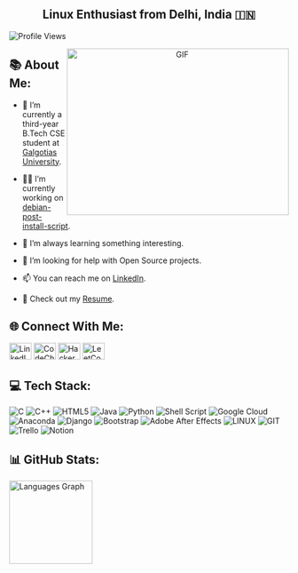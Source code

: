 <h2 align="center">Linux Enthusiast from Delhi, India 🇮🇳</h2>

<p align="left">
  <img src="https://komarev.com/ghpvc/?username=vivekkdagar&label=Profile%20views&color=0e75b6&style=flat" alt="Profile Views" />
</p>

<p align="center">
  <img align="right" height="300" width="400" alt="GIF" src="https://github.com/vivekkdagar/vivekkdagar/blob/main/luffy%20(1).gif">
</p>

## 📚 About Me:

- 🔭 I’m currently a third-year B.Tech CSE student at [Galgotias University](https://www.galgotiasuniversity.edu.in/).

- 👨‍💻 I’m currently working on [debian-post-install-script](https://github.com/vivekkdagar/debian-post-install-utility).

- 🌱 I’m always learning something interesting.

- 🤝 I’m looking for help with Open Source projects.

- 📫 You can reach me on [LinkedIn](https://www.linkedin.com/in/vivekkdagar/).

- 📄 Check out my [Resume](https://github.com/vivekkdagar/vivekkdagar/blob/main/Vivek%20Dagar%20-%20Resume.pdf).

## 🌐 Connect With Me:
<p align="left">
  <a href="https://linkedin.com/in/vivekkdagar" target="blank"><img src="https://raw.githubusercontent.com/rahuldkjain/github-profile-readme-generator/master/src/images/icons/Social/linked-in-alt.svg" alt="LinkedIn" height="30" width="40" /></a>
  <a href="https://www.codechef.com/users/vivekkdagar" target="blank"><img src="https://cdn.jsdelivr.net/npm/simple-icons@3.1.0/icons/codechef.svg" alt="CodeChef" height="30" width="40" /></a>
  <a href="https://www.hackerrank.com/vivekdagar2017" target="blank"><img src="https://raw.githubusercontent.com/rahuldkjain/github-profile-readme-generator/master/src/images/icons/Social/hackerrank.svg" alt="HackerRank" height="30" width="40" /></a>
  <a href="https://www.leetcode.com/vivekdagar" target="blank"><img src="https://raw.githubusercontent.com/rahuldkjain/github-profile-readme-generator/master/src/images/icons/Social/leet-code.svg" alt="LeetCode" height="30" width="40" /></a>
</p>

## 💻 Tech Stack:
![C](https://img.shields.io/badge/c-%2300599C.svg?style=for-the-badge&logo=c&logoColor=white)
![C++](https://img.shields.io/badge/c++-%2300599C.svg?style=for-the-badge&logo=c%2B%2B&logoColor=white)
![HTML5](https://img.shields.io/badge/html5-%23E34F26.svg?style=for-the-badge&logo=html5&logoColor=white)
![Java](https://img.shields.io/badge/java-%23ED8B00.svg?style=for-the-badge&logo=java&logoColor=white)
![Python](https://img.shields.io/badge/python-3670A0?style=for-the-badge&logo=python&logoColor=ffdd54)
![Shell Script](https://img.shields.io/badge/shell_script-%23121011.svg?style=for-the-badge&logo=gnu-bash&logoColor=white)
![Google Cloud](https://img.shields.io/badge/Google%20Cloud-%234285F4.svg?style=for-the-badge&logo=google-cloud&logoColor=white)
![Anaconda](https://img.shields.io/badge/Anaconda-%2344A833.svg?style=for-the-badge&logo=anaconda&logoColor=white)
![Django](https://img.shields.io/badge/django-%23092E20.svg?style=for-the-badge&logo=django&logoColor=white)
![Bootstrap](https://img.shields.io/badge/bootstrap-%23563D7C.svg?style=for-the-badge&logo=bootstrap&logoColor=white)
![Adobe After Effects](https://img.shields.io/badge/Adobe%20After%20Effects-9999FF.svg?style=for-the-badge&logo=Adobe%20After%20Effects&logoColor=white)
![LINUX](https://img.shields.io/badge/Linux-FCC624?style=for-the-badge&logo=linux&logoColor=black)
![GIT](https://img.shields.io/badge/Git-fc6d26?style=for-the-badge&logo=git&logoColor=white)
![Trello](https://img.shields.io/badge/Trello-%23026AA7.svg?style=for-the-badge&logo=Trello&logoColor=white)
![Notion](https://img.shields.io/badge/Notion-%23000000.svg?style=for-the-badge&logo=notion&logoColor=white)

## 📊 GitHub Stats:
<div align="left">
  <img src="https://github-readme-stats.vercel.app/api/top-langs?username=vivekkdagar&locale=en&hide_title=false&layout=compact&card_width=320&langs_count=5&theme=dark&hide_border=true" height="150" alt="Languages Graph" />
</div>

